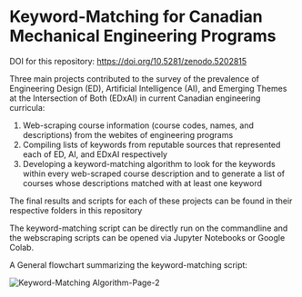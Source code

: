 # Keyword-Matching for Canadian Mechanical Engineering Programs

DOI for this repository: https://doi.org/10.5281/zenodo.5202815

Three main projects contributed to the survey of the prevalence of Engineering Design (ED), Artificial Intelligence (AI), and Emerging Themes at the Intersection of Both (EDxAI) in current Canadian engineering curricula:

1. Web-scraping course information (course codes, names, and descriptions) from the webites of engineering programs
2. Compiling lists of keywords from reputable sources that represented each of ED, AI, and EDxAI respectively
3. Developing a keyword-matching algorithm to look for the keywords within every web-scraped course description and to generate a list of courses whose descriptions matched with at least one keyword

The final results and scripts for each of these projects can be found in their respective folders in this repository

The keyword-matching script can be directly run on the commandline and the webscraping scripts can be opened via Jupyter Notebooks or Google Colab.

A General flowchart summarizing the keyword-matching script:

![Keyword-Matching Algorithm-Page-2](https://user-images.githubusercontent.com/55453359/129460884-44bc1e66-7470-41fb-a93d-3ebd1ab43250.png)



